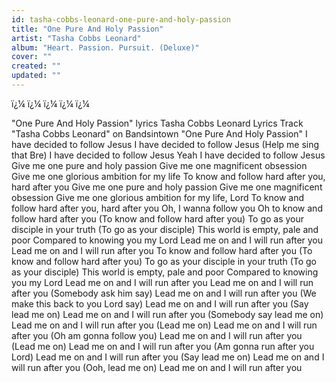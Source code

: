 ```yaml
---
id: tasha-cobbs-leonard-one-pure-and-holy-passion
title: "One Pure And Holy Passion"
artist: "Tasha Cobbs Leonard"
album: "Heart. Passion. Pursuit. (Deluxe)"
cover: ""
created: ""
updated: ""
---
```


ï¿¼
ï¿¼ ï¿¼ ï¿¼ ï¿¼
 
"One Pure And Holy Passion" lyrics
Tasha Cobbs Leonard Lyrics
Track "Tasha Cobbs Leonard"
on Bandsintown
"One Pure And Holy Passion"
I have decided to follow Jesus
I have decided to follow Jesus
(Help me sing that Bre)
I have decided to follow Jesus
Yeah
I have decided to follow Jesus
Give me one pure and holy passion
Give me one magnificent obsession
Give me one glorious ambition for my life
To know and follow hard after you, hard after you
Give me one pure and holy passion
Give me one magnificent obsession
Give me one glorious ambition for my life, Lord
To know and follow hard after you, hard after you
Oh, I wanna follow you
Oh to know and follow hard after you
(To know and follow hard after you)
To go as your disciple in your truth
(To go as your disciple)
This world is empty, pale and poor
Compared to knowing you my Lord
Lead me on and I will run after you
Lead me on and I will run after you
To know and follow hard after you
(To know and follow hard after you)
To go as your disciple in your truth
(To go as your disciple)
This world is empty, pale and poor
Compared to knowing you my Lord
Lead me on and I will run after you
Lead me on and I will run after you
(Somebody ask him say)
Lead me on and I will run after you
(We make this back to you Lord say)
Lead me on and I will run after you
(Say lead me on)
Lead me on and I will run after you
(Somebody say lead me on)
Lead me on and I will run after you
(Lead me on)
Lead me on and I will run after you
(Oh am gonna follow you)
Lead me on and I will run after you
(Lead me on)
Lead me on and I will run after you
(Am gonna run after you Lord)
Lead me on and I will run after you
(Say lead me on)
Lead me on and I will run after you
(Ooh, lead me on)
Lead me on and I will run after you